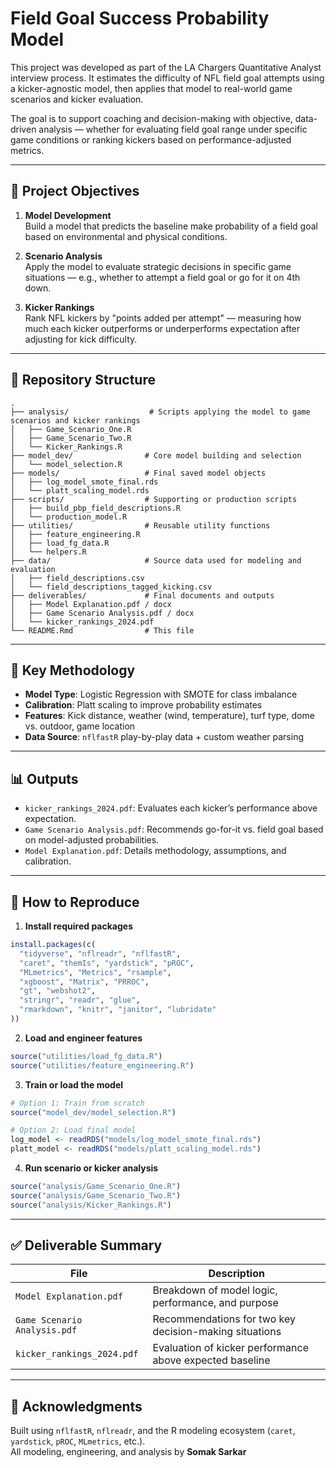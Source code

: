 # Field Goal Success Probability Model

This project was developed as part of the LA Chargers Quantitative Analyst interview process. It estimates the difficulty of NFL field goal attempts using a kicker-agnostic model, then applies that model to real-world game scenarios and kicker evaluation.

The goal is to support coaching and decision-making with objective, data-driven analysis — whether for evaluating field goal range under specific game conditions or ranking kickers based on performance-adjusted metrics.

---

## 🏈 Project Objectives

1. **Model Development**  
   Build a model that predicts the baseline make probability of a field goal based on environmental and physical conditions.

2. **Scenario Analysis**  
   Apply the model to evaluate strategic decisions in specific game situations — e.g., whether to attempt a field goal or go for it on 4th down.

3. **Kicker Rankings**  
   Rank NFL kickers by "points added per attempt" — measuring how much each kicker outperforms or underperforms expectation after adjusting for kick difficulty.

---

## 📁 Repository Structure

```
.
├── analysis/                  # Scripts applying the model to game scenarios and kicker rankings
│   ├── Game_Scenario_One.R
│   ├── Game_Scenario_Two.R
│   └── Kicker_Rankings.R
├── model_dev/                # Core model building and selection
│   └── model_selection.R
├── models/                   # Final saved model objects
│   ├── log_model_smote_final.rds
│   └── platt_scaling_model.rds
├── scripts/                  # Supporting or production scripts
│   ├── build_pbp_field_descriptions.R
│   └── production_model.R
├── utilities/                # Reusable utility functions
│   ├── feature_engineering.R
│   ├── load_fg_data.R
│   └── helpers.R
├── data/                     # Source data used for modeling and evaluation
│   ├── field_descriptions.csv
│   └── field_descriptions_tagged_kicking.csv
├── deliverables/             # Final documents and outputs
│   ├── Model Explanation.pdf / docx
│   ├── Game Scenario Analysis.pdf / docx
│   └── kicker_rankings_2024.pdf
└── README.Rmd                # This file
```

---

## 🧠 Key Methodology

- **Model Type**: Logistic Regression with SMOTE for class imbalance
- **Calibration**: Platt scaling to improve probability estimates
- **Features**: Kick distance, weather (wind, temperature), turf type, dome vs. outdoor, game location
- **Data Source**: `nflfastR` play-by-play data + custom weather parsing

---

## 📊 Outputs

- `kicker_rankings_2024.pdf`: Evaluates each kicker’s performance above expectation.
- `Game Scenario Analysis.pdf`: Recommends go-for-it vs. field goal based on model-adjusted probabilities.
- `Model Explanation.pdf`: Details methodology, assumptions, and calibration.

---

## 🔧 How to Reproduce

1. **Install required packages**

```r
install.packages(c(
  "tidyverse", "nflreadr", "nflfastR",
  "caret", "themIs", "yardstick", "pROC", 
  "MLmetrics", "Metrics", "rsample", 
  "xgboost", "Matrix", "PRROC", 
  "gt", "webshot2", 
  "stringr", "readr", "glue", 
  "rmarkdown", "knitr", "janitor", "lubridate"
))
```

2. **Load and engineer features**

```r
source("utilities/load_fg_data.R")
source("utilities/feature_engineering.R")
```

3. **Train or load the model**

```r
# Option 1: Train from scratch
source("model_dev/model_selection.R")

# Option 2: Load final model
log_model <- readRDS("models/log_model_smote_final.rds")
platt_model <- readRDS("models/platt_scaling_model.rds")
```

4. **Run scenario or kicker analysis**

```r
source("analysis/Game_Scenario_One.R")
source("analysis/Game_Scenario_Two.R")
source("analysis/Kicker_Rankings.R")
```

---

## ✅ Deliverable Summary

| File                          | Description                                                |
|-------------------------------|------------------------------------------------------------|
| `Model Explanation.pdf`       | Breakdown of model logic, performance, and purpose         |
| `Game Scenario Analysis.pdf`  | Recommendations for two key decision-making situations     |
| `kicker_rankings_2024.pdf`    | Evaluation of kicker performance above expected baseline   |

---

## 🙌 Acknowledgments

Built using `nflfastR`, `nflreadr`, and the R modeling ecosystem (`caret`, `yardstick`, `pROC`, `MLmetrics`, etc.).  
All modeling, engineering, and analysis by **Somak Sarkar**

